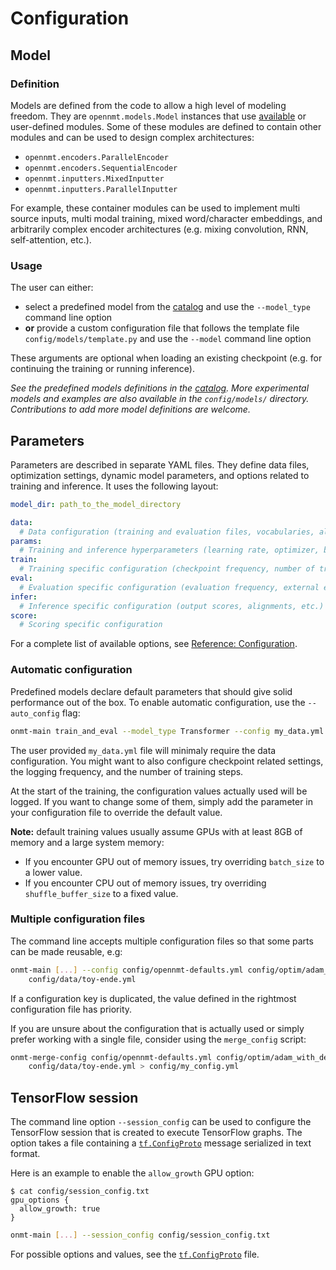 # Configuration

## Model

### Definition

Models are defined from the code to allow a high level of modeling freedom. They are `opennmt.models.Model` instances that use [available](package/opennmt.html) or user-defined modules. Some of these modules are defined to contain other modules and can be used to design complex architectures:

* `opennmt.encoders.ParallelEncoder`
* `opennmt.encoders.SequentialEncoder`
* `opennmt.inputters.MixedInputter`
* `opennmt.inputters.ParallelInputter`

For example, these container modules can be used to implement multi source inputs, multi modal training, mixed word/character embeddings, and arbitrarily complex encoder architectures (e.g. mixing convolution, RNN, self-attention, etc.).

### Usage

The user can either:

* select a predefined model from the [catalog](package/opennmt.models.catalog.html) and use the `--model_type` command line option
* **or** provide a custom configuration file that follows the template file `config/models/template.py` and use the `--model` command line option

These arguments are optional when loading an existing checkpoint (e.g. for continuing the training or running inference).

*See the predefined models definitions in the [catalog](_modules/opennmt/models/catalog.html). More experimental models and examples are also available in the `config/models/` directory. Contributions to add more model definitions are welcome.*

## Parameters

Parameters are described in separate YAML files. They define data files, optimization settings, dynamic model parameters, and options related to training and inference. It uses the following layout:

```yaml
model_dir: path_to_the_model_directory

data:
  # Data configuration (training and evaluation files, vocabularies, alignments, etc.)
params:
  # Training and inference hyperparameters (learning rate, optimizer, beam size, etc.)
train:
  # Training specific configuration (checkpoint frequency, number of training step, etc.)
eval:
  # Evaluation specific configuration (evaluation frequency, external evaluators.)
infer:
  # Inference specific configuration (output scores, alignments, etc.)
score:
  # Scoring specific configuration
```

For a complete list of available options, see [Reference: Configuration](configuration_reference.html).

### Automatic configuration

Predefined models declare default parameters that should give solid performance out of the box. To enable automatic configuration, use the `--auto_config` flag:

```bash
onmt-main train_and_eval --model_type Transformer --config my_data.yml --auto_config
```

The user provided `my_data.yml` file will minimaly require the data configuration. You might want to also configure checkpoint related settings, the logging frequency, and the number of training steps.

At the start of the training, the configuration values actually used will be logged. If you want to change some of them, simply add the parameter in your configuration file to override the default value.

**Note:** default training values usually assume GPUs with at least 8GB of memory and a large system memory:

* If you encounter GPU out of memory issues, try overriding `batch_size` to a lower value.
* If you encounter CPU out of memory issues, try overriding `shuffle_buffer_size` to a fixed value.

### Multiple configuration files

The command line accepts multiple configuration files so that some parts can be made reusable, e.g:

```bash
onmt-main [...] --config config/opennmt-defaults.yml config/optim/adam_with_decay.yml \
    config/data/toy-ende.yml
```

If a configuration key is duplicated, the value defined in the rightmost configuration file has priority.

If you are unsure about the configuration that is actually used or simply prefer working with a single file, consider using the `merge_config` script:

```bash
onmt-merge-config config/opennmt-defaults.yml config/optim/adam_with_decay.yml \
    config/data/toy-ende.yml > config/my_config.yml
```

## TensorFlow session

The command line option `--session_config` can be used to configure the TensorFlow session that is created to execute TensorFlow graphs. The option takes a file containing a [`tf.ConfigProto`](https://github.com/tensorflow/tensorflow/blob/master/tensorflow/core/protobuf/config.proto) message serialized in text format.

Here is an example to enable the `allow_growth` GPU option:

```text
$ cat config/session_config.txt
gpu_options {
  allow_growth: true
}
```

```bash
onmt-main [...] --session_config config/session_config.txt
```

For possible options and values, see the [`tf.ConfigProto`](https://github.com/tensorflow/tensorflow/blob/master/tensorflow/core/protobuf/config.proto) file.
